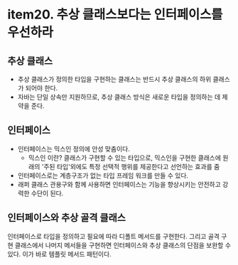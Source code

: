 # item20. 추상 클래스보다는 인터페이스를 우선하라
## 추상 클래스
* 추상 클래스가 정의한 타입을 구현하는 클래스는 반드시 추상 클래스의 하위 클래스가 되어야 한다.
* 자바는 단일 상속만 지원하므로, 추상 클래스 방식은 새로운 타입을 정의하는 데 제약을 준다.

## 인터페이스
* 인터페이스는 믹스인 정의에 안성 맞춤이다.
  * 믹스인 이란? 클래스가 구현할 수 있는 타입으로, 믹스인을 구현한 클래스에 원래의 '주된 타입'외에도 특정 선택적 행위를 제공한다고 선언하는 효과를 줌
* 인터페이스로는 계층구조가 없는 타입 프레임 워크를 만들 수 있다. 
* 래퍼 클래스 관용구와 함께 사용하면 인터페이스는 기능을 향상시키는 안전하고 강력한 수단이 된다.

## 인터페이스와 추상 골격 클래스
인터페이스로 타입을 정의하고 필요에 따라 디폴트 메서드를 구현한다. 그리고 골격 구현 클래스에서 나머지 메서들을 구현하면 인터페이스와 추상 클래스의 단점을 보완할 수 있다. 
이가 바로 템플릿 메서드 패턴이다.